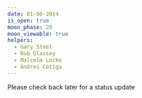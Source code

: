 ```yaml
---
date: 01-08-2014
is_open: true
moon_phase: 20
moon_viewable: true
helpers:
  - Gary Steel
  - Rob Glassey
  - Malcolm Locke
  - Andrei Cotiga
---
```

Please check back later for a status update
